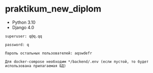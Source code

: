 # praktikum_new_diplom

- Python 3.10
- Django 4.0
```
superuser: q@q.qq
```
```
password: q
```
```
Пароль остальных пользователей: aqswdefr
```
```
Для docker-compose необходим */backend/.env (если пустой, то будет использована прилагаемая БД)
```
